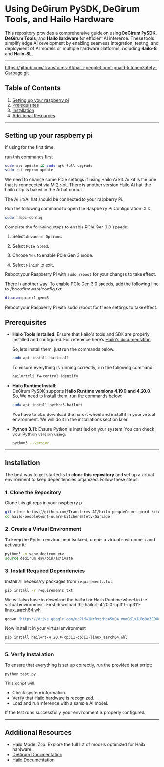 
# **Using DeGirum PySDK, DeGirum Tools, and Hailo Hardware**  

This repository provides a comprehensive guide on using **DeGirum PySDK**, **DeGirum Tools**, and **Hailo hardware** for efficient AI inference. These tools simplify edge AI development by enabling seamless integration, testing, and deployment of AI models on multiple hardware platforms, including **Hailo-8** and **Hailo-8L**.  

---
https://github.com/Transforms-AI/hailo-peopleCount-guard-kitchenSafety-Garbage.git

## **Table of Contents**  

1. [Setting up your raspberry pi](#setting-up-your-raspberry-pi)
2. [Prerequisites](#prerequisites)  
3. [Installation](#installation)  
4. [Additional Resources](#additional-resources) 

---
## **Setting up your raspberry pi**
If using for the first time.

run this commands first

```bash
sudo apt update && sudo apt full-upgrade
sudo rpi-eeprom-update
```
We need to change some PCIe settings if using Hailo Ai kit. Ai kit is the one that is conncected via M.2 slot. There is another version Hailo Ai hat, the hailo chip is baked in the Ai hat curcuit. 

The Ai kit/Ai hat should be connected to your raspberry Pi.

Run the following command to open the Raspberry Pi Configuration CLI:

```bash
sudo raspi-config
```

Complete the following steps to enable PCIe Gen 3.0 speeds:

1. Select ```Advanced Options```.

2. Select ```PCIe Speed```.

3. Choose ```Yes``` to enable PCIe Gen 3 mode.

4. Select ```Finish``` to exit.

Reboot your Raspberry Pi with ```sudo reboot``` for your changes to take effect.

There is another way.
To enable PCIe Gen 3.0 speeds, add the following line to /boot/firmware/config.txt:
```bash
dtparam=pciex1_gen=3
```
Reboot your Raspberry Pi with sudo reboot for these settings to take effect.



## **Prerequisites**  

- **Hailo Tools Installed**: Ensure that Hailo's tools and SDK are properly installed and configured. For reference here's  [Hailo's documentation](https://hailo.ai/) 

  So, lets install them, just run the commands below.

  ```bash
  sudo apt install hailo-all
  ```

  To ensure everything is running correctly, run the following command:
  ```bash
  hailortcli fw-control identify
  ```

- **Hailo Runtime Install**:  
  DeGirum PySDK supports **Hailo Runtime versions 4.19.0 and 4.20.0**. So, We need to Install them, run the commands below:

  ```bash
  sudo apt install python3-hailort
  ```
  You have to also download the hailort wheel and install it in your virtual environment. We will do it in the installations section later.

- **Python 3.11**: Ensure Python is installed on your system. You can check your Python version using:  

  ```bash
  python3 --version
  ```  

---

## **Installation**  

The best way to get started is to **clone this repository** and set up a virtual environment to keep dependencies organized. Follow these steps:  

### **1. Clone the Repository**  
Clone this git repo in your raspberry pi
```bash
git clone https://github.com/Transforms-AI/hailo-peopleCount-guard-kitchenSafety-Garbage.git
cd hailo-peopleCount-guard-kitchenSafety-Garbage
```

### **2. Create a Virtual Environment**  
To keep the Python environment isolated, create a virtual environment and activate it: 

```bash
python3 -m venv degirum_env
source degirum_env/bin/activate
```  

### **3. Install Required Dependencies**  
Install all necessary packages from `requirements.txt`:  

```bash
pip install -r requirements.txt
```  
We will also have to downlaod the hailort or Hailo Runtime wheel in the virtual environment.
First download the  hailort-4.20.0-cp311-cp311-linux_aarch64.whl
```bash
gdown "https://drive.google.com/uc?id=1NrRxzcMc45nQ4_nnoOd1xiU0o8e3EOUo"
```
Now install it in your virtual environment
```bash
pip install hailort-4.20.0-cp311-cp311-linux_aarch64.whl
```

---


### **5. Verify Installation**  

To ensure that everything is set up correctly, run the provided test script:  

```bash
python test.py
```  

This script will:  
- Check system information.  
- Verify that Hailo hardware is recognized.  
- Load and run inference with a sample AI model.  

If the test runs successfully, your environment is properly configured.  

---
## Additional Resources

- [Hailo Model Zoo](./hailo_model_zoo.md): Explore the full list of models optimized for Hailo hardware.
- [DeGirum Documentation](https://docs.degirum.com)
- [Hailo Documentation](https://hailo.ai/)